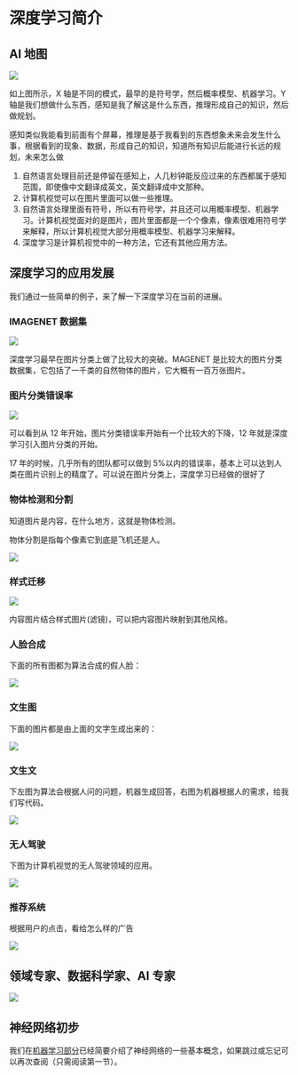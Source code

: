 # 深度学习简介

## AI 地图

![](../images/dl/aimap.png)

如上图所示，X 轴是不同的模式，最早的是符号学，然后概率模型、机器学习。Y 轴是我们想做什么东西，感知是我了解这是什么东西，推理形成自己的知识，然后做规划。

感知类似我能看到前面有个屏幕，推理是基于我看到的东西想象未来会发生什么事，根据看到的现象、数据，形成自己的知识，知道所有知识后能进行长远的规划，未来怎么做

1. 自然语言处理目前还是停留在感知上，人几秒钟能反应过来的东西都属于感知范围，即使像中文翻译成英文，英文翻译成中文那种。
2. 计算机视觉可以在图片里面可以做一些推理。
3. 自然语言处理里面有符号，所以有符号学，并且还可以用概率模型、机器学习。计算机视觉面对的是图片，图片里面都是一个个像素，像素很难用符号学来解释，所以计算机视觉大部分用概率模型、机器学习来解释。
4. 深度学习是计算机视觉中的一种方法，它还有其他应用方法。

## 深度学习的应用发展

我们通过一些简单的例子，来了解一下深度学习在当前的进展。

### IMAGENET 数据集

![](../images/dl/image.png)

深度学习最早在图片分类上做了比较大的突破。MAGENET 是比较大的图片分类数据集，它包括了一千类的自然物体的图片，它大概有一百万张图片。

### 图片分类错误率

![](../images/dl/image2.png)

可以看到从 12 年开始，图片分类错误率开始有一个比较大的下降，12 年就是深度学习引入图片分类的开始。

17 年的时候，几乎所有的团队都可以做到 5%以内的错误率，基本上可以达到人类在图片识别上的精度了。可以说在图片分类上，深度学习已经做的很好了

### 物体检测和分割

知道图片是内容，在什么地方，这就是物体检测。

物体分割是指每个像素它到底是飞机还是人。

![](../images/dl/split.png)

### 样式迁移

![](../images/dl/transfer.png)

内容图片结合样式图片(滤镜)，可以把内容图片映射到其他风格。

### 人脸合成

下面的所有图都为算法合成的假人脸：

![](../images/dl/face.png)

### 文生图

下面的图片都是由上面的文字生成出来的：

![](../images/dl/text.png)

### 文生文

下左图为算法会根据人问的问题，机器生成回答，右图为机器根据人的需求，给我们写代码。

![](../images/dl/ttt.png)

### 无人驾驶

下图为计算机视觉的无人驾驶领域的应用。

![](../images/dl/unmanned.png)

### 推荐系统

根据用户的点击，看给怎么样的广告

![](../images/dl/recommend.png)

## 领域专家、数据科学家、AI 专家

![](../images/dl/work.png)

## 神经网络初步

我们在[机器学习部分](../../sklearn/neural/synopsis.md)已经简要介绍了神经网络的一些基本概念，如果跳过或忘记可以再次查阅（只需阅读第一节）。
